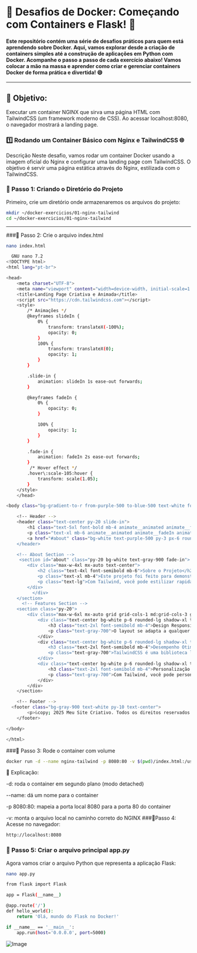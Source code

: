  # 🚀 Desafios de Docker: Começando com Containers e Flask! 🐳

#### Este repositório contém uma série de desafios práticos para quem está aprendendo sobre Docker. Aqui, vamos explorar desde a criação de containers simples até a construção de aplicações em Python com Docker. Acompanhe o passo a passo de cada exercício abaixo! Vamos colocar a mão na massa e aprender como criar e gerenciar containers Docker de forma prática e divertida! 😄
---
## 🎯 Objetivo:
Executar um container NGINX que sirva uma página HTML com TailwindCSS (um framework moderno de CSS). Ao acessar localhost:8080, o navegador mostrará a landing page.


### 1️⃣ Rodando um Container Básico com Nginx e TailwindCSS 🌐
Descrição
Neste desafio, vamos rodar um container Docker usando a imagem oficial do Nginx e configurar uma landing page com TailwindCSS. O objetivo é servir uma página estática através do Nginx, estilizada com o TailwindCSS.

### 🔹 Passo 1: Criando o Diretório do Projeto
Primeiro, crie um diretório onde armazenaremos os arquivos do projeto:
```bash
mkdir ~/docker-exercicios/01-nginx-tailwind
cd ~/docker-exercicios/01-nginx-tailwind
```
---
###🔹 Passo 2:
Crie o arquivo index.html
```bash
nano index.html
```
```bash
  GNU nano 7.2                                                                          index.html                                                                                    
<!DOCTYPE html>
<html lang="pt-br">

<head>
    <meta charset="UTF-8">
    <meta name="viewport" content="width=device-width, initial-scale=1.0">
    <title>Landing Page Criativa e Animada</title>
    <script src="https://cdn.tailwindcss.com"></script>
    <style>
        /* Animações */
        @keyframes slideIn {
            0% {
                transform: translateX(-100%);
                opacity: 0;
            }
            100% {
                transform: translateX(0);
                opacity: 1;
            }
        }

        .slide-in {
            animation: slideIn 1s ease-out forwards;
        }

        @keyframes fadeIn {
            0% {
                opacity: 0;
            }

            100% {
                opacity: 1;
            }
        }

        .fade-in {
            animation: fadeIn 2s ease-out forwards;
        }
         /* Hover effect */
        .hover\:scale-105:hover {
            transform: scale(1.05);
        }
    </style>
    </head>

<body class="bg-gradient-to-r from-purple-500 to-blue-500 text-white font-sans">

    <!-- Header -->
    <header class="text-center py-20 slide-in">
        <h1 class="text-5xl font-bold mb-4 animate__animated animate__fadeIn">Bem-vi>
        <p class="text-xl mb-6 animate__animated animate__fadeIn animate__delay-1s">>
        <a href="#about" class="bg-white text-purple-500 py-3 px-6 rounded-full text>
    </header>

    <!-- About Section -->
     <section id="about" class="py-20 bg-white text-gray-900 fade-in">
        <div class="max-w-4xl mx-auto text-center">
            <h2 class="text-4xl font-semibold mb-6">Sobre o Projeto</h2>
            <p class="text-xl mb-4">Este projeto foi feito para demonstrar como usar>
            <p class="text-lg">Com Tailwind, você pode estilizar rapidamente seu sit>
        </div>
          </div>
    </section>
      <!-- Features Section -->
    <section class="py-20">
        <div class="max-w-6xl mx-auto grid grid-cols-1 md:grid-cols-3 gap-12">
            <div class="text-center bg-white p-6 rounded-lg shadow-xl transform hove>
                <h3 class="text-2xl font-semibold mb-4">Design Responsivo</h3>
                <p class="text-gray-700">O layout se adapta a qualquer tamanho de te>
            </div>
            <div class="text-center bg-white p-6 rounded-lg shadow-xl transform hove>
                <h3 class="text-2xl font-semibold mb-4">Desempenho Otimizado</h3>
                <p class="text-gray-700">TailwindCSS é uma biblioteca leve que ofere>
            </div>
            <div class="text-center bg-white p-6 rounded-lg shadow-xl transform hove>
                <h3 class="text-2xl font-semibold mb-4">Personalização Fácil</h3>
                <p class="text-gray-700">Com Tailwind, você pode personalizar o desi>
            </div>
        </div>
    </section>

    <!-- Footer -->
  <footer class="bg-gray-900 text-white py-10 text-center">
        <p>&copy; 2025 Meu Site Criativo. Todos os direitos reservados.</p>
    </footer>

</body>

</html>
```
###🔹 Passo 3:
Rode o container com volume
```bash
docker run -d --name nginx-tailwind -p 8080:80 -v $(pwd)/index.html:/usr/share/nginx/html/index.html nginx
```
📌 Explicação:

-d: roda o container em segundo plano (modo detached)

--name: dá um nome para o container

-p 8080:80: mapeia a porta local 8080 para a porta 80 do container

-v: monta o arquivo local no caminho correto do NGINX
###🔹Passo 4:
Acesse no navegador:
```bash
http://localhost:8080
```










### 🔹 Passo 5: Criar o arquivo principal app.py
Agora vamos criar o arquivo Python que representa a aplicação Flask:

```bash 
nano app.py
```
```bash
from flask import Flask

app = Flask(__name__)

@app.route('/')
def hello_world():
    return 'Olá, mundo do Flask no Docker!'

if __name__ == '__main__':
    app.run(host='0.0.0.0', port=5000)
```

<img src="https://github.com/user-attachments/assets/40edba28-de38-4e4c-ae70-2b475a4ce742" alt="Image" />


